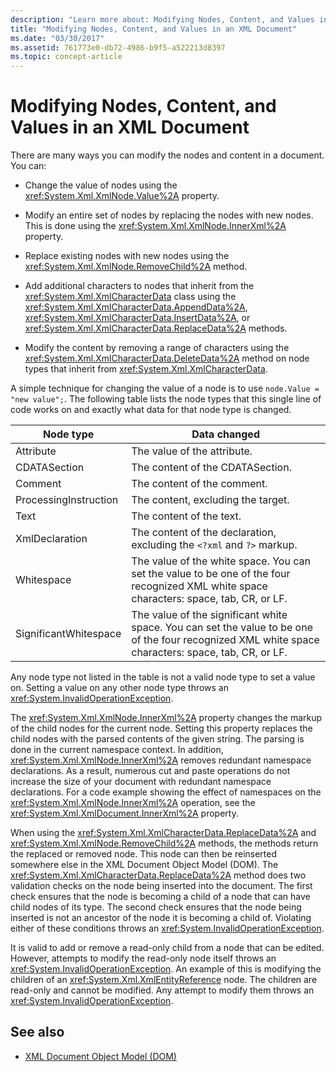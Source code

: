 ```yaml
---
description: "Learn more about: Modifying Nodes, Content, and Values in an XML Document"
title: "Modifying Nodes, Content, and Values in an XML Document"
ms.date: "03/30/2017"
ms.assetid: 761773e0-db72-4986-b9f5-a522213d8397
ms.topic: concept-article
---
```

# Modifying Nodes, Content, and Values in an XML Document

There are many ways you can modify the nodes and content in a document. You can:  
  
- Change the value of nodes using the <xref:System.Xml.XmlNode.Value%2A> property.  
  
- Modify an entire set of nodes by replacing the nodes with new nodes. This is done using the <xref:System.Xml.XmlNode.InnerXml%2A> property.  
  
- Replace existing nodes with new nodes using the <xref:System.Xml.XmlNode.RemoveChild%2A> method.  
  
- Add additional characters to nodes that inherit from the <xref:System.Xml.XmlCharacterData> class using the <xref:System.Xml.XmlCharacterData.AppendData%2A>, <xref:System.Xml.XmlCharacterData.InsertData%2A>, or <xref:System.Xml.XmlCharacterData.ReplaceData%2A> methods.  
  
- Modify the content by removing a range of characters using the <xref:System.Xml.XmlCharacterData.DeleteData%2A> method on node types that inherit from <xref:System.Xml.XmlCharacterData>.  
  
 A simple technique for changing the value of a node is to use `node.Value = "new value";`. The following table lists the node types that this single line of code works on and exactly what data for that node type is changed.  
  
|Node type|Data changed|  
|---------------|------------------|  
|Attribute|The value of the attribute.|  
|CDATASection|The content of the CDATASection.|  
|Comment|The content of the comment.|  
|ProcessingInstruction|The content, excluding the target.|  
|Text|The content of the text.|  
|XmlDeclaration|The content of the declaration, excluding the `<?xml` and `?>` markup.|  
|Whitespace|The value of the white space. You can set the value to be one of the four recognized XML white space characters: space, tab, CR, or LF.|  
|SignificantWhitespace|The value of the significant white space. You can set the value to be one of the four recognized XML white space characters: space, tab, CR, or LF.|  
  
 Any node type not listed in the table is not a valid node type to set a value on. Setting a value on any other node type throws an <xref:System.InvalidOperationException>.  
  
 The <xref:System.Xml.XmlNode.InnerXml%2A> property changes the markup of the child nodes for the current node. Setting this property replaces the child nodes with the parsed contents of the given string. The parsing is done in the current namespace context. In addition, <xref:System.Xml.XmlNode.InnerXml%2A> removes redundant namespace declarations. As a result, numerous cut and paste operations do not increase the size of your document with redundant namespace declarations. For a code example showing the effect of namespaces on the <xref:System.Xml.XmlNode.InnerXml%2A> operation, see the <xref:System.Xml.XmlDocument.InnerXml%2A> property.  
  
 When using the <xref:System.Xml.XmlCharacterData.ReplaceData%2A> and <xref:System.Xml.XmlNode.RemoveChild%2A> methods, the methods return the replaced or removed node. This node can then be reinserted somewhere else in the XML Document Object Model (DOM). The <xref:System.Xml.XmlCharacterData.ReplaceData%2A> method does two validation checks on the node being inserted into the document. The first check ensures that the node is becoming a child of a node that can have child nodes of its type. The second check ensures that the node being inserted is not an ancestor of the node it is becoming a child of. Violating either of these conditions throws an <xref:System.InvalidOperationException>.  
  
 It is valid to add or remove a read-only child from a node that can be edited. However, attempts to modify the read-only node itself throws an <xref:System.InvalidOperationException>. An example of this is modifying the children of an <xref:System.Xml.XmlEntityReference> node. The children are read-only and cannot be modified. Any attempt to modify them throws an <xref:System.InvalidOperationException>.  
  
## See also

- [XML Document Object Model (DOM)](xml-document-object-model-dom.md)
